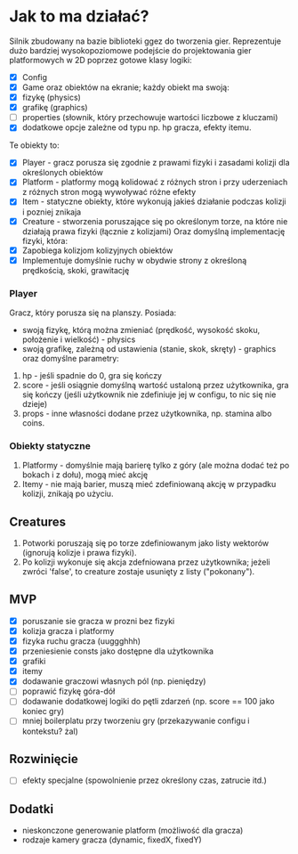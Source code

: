 # Jak to ma działać?
Silnik zbudowany na bazie biblioteki ggez do tworzenia gier.
Reprezentuje dużo bardziej wysokopoziomowe podejście do projektowania gier platformowych w 2D poprzez gotowe klasy logiki:
- [x] Config 
- [x] Game 
oraz obiektów na ekranie; każdy obiekt ma swoją: 
- [x] fizykę (physics) 
- [x] grafikę (graphics)
- [ ] properties (słownik, który przechowuje wartości liczbowe z kluczami)
- [x] dodatkowe opcje zależne od typu np. hp gracza, efekty itemu.

Te obiekty to:
- [x] Player - gracz porusza się zgodnie z prawami fizyki i zasadami kolizji dla określonych obiektów
- [x] Platform - platformy mogą kolidować z różnych stron i przy uderzeniach z różnych stron mogą wywoływać różne efekty
- [x] Item - statyczne obiekty, które wykonują jakieś działanie podczas kolizji i pozniej znikaja
- [x] Creature - stworzenia poruszające się po określonym torze, na które nie działają prawa fizyki (łącznie z kolizjami)
Oraz domyślną implementację fizyki, która:
- [x] Zapobiega kolizjom kolizyjnych obiektów
- [x] Implementuje domyślnie ruchy w obydwie strony z określoną prędkością, skoki, grawitację

### Player
Gracz, który porusza się na planszy. Posiada: 
- swoją fizykę, którą można zmieniać (prędkość, wysokość skoku, położenie i wielkość) - physics
- swoją grafikę, zależną od ustawienia (stanie, skok, skręty) - graphics
oraz domyślne parametry:
1. hp - jeśli spadnie do 0, gra się kończy
2. score - jeśli osiągnie domyślną wartość ustaloną przez użytkownika, gra się kończy (jeśli użytkownik nie zdefiniuje jej w configu, to nic się nie dzieje)
3. props - inne własności dodane przez użytkownika, np. stamina albo coins.

### Obiekty statyczne
1. Platformy - domyślnie mają barierę tylko z góry (ale można dodać też po bokach i z dołu), mogą mieć akcję
2. Itemy - nie mają barier, muszą mieć zdefiniowaną akcję w przypadku kolizji, znikają po użyciu.

## Creatures
1. Potworki poruszają się po torze zdefiniowanym jako listy wektorów (ignorują kolizje i prawa fizyki).
2. Po kolizji wykonuje się akcja zdefniowana przez użytkownika; jeżeli zwróci 'false', to creature zostaje usunięty z listy ("pokonany").

## MVP
- [x] poruszanie sie gracza w prozni bez fizyki
- [x] kolizja gracza i platformy
- [x] fizyka ruchu gracza (uuggghhh)
- [x] przeniesienie consts jako dostępne dla użytkownika
- [x] grafiki
- [x] itemy
- [x] dodawanie graczowi własnych pól (np. pieniędzy)
- [ ] poprawić fizykę góra-dół
- [ ] dodawanie dodatkowej logiki do pętli zdarzeń (np. score == 100 jako koniec gry)
- [ ] mniej boilerplatu przy tworzeniu gry (przekazywanie configu i kontekstu? żal)

## Rozwinięcie
- [ ] efekty specjalne (spowolnienie przez określony czas, zatrucie itd.)

## Dodatki
- nieskonczone generowanie platform (możliwość dla gracza)
- rodzaje kamery gracza (dynamic, fixedX, fixedY)
